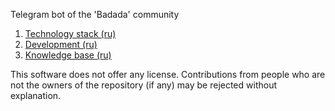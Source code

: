 Telegram bot of the 'Badada' community

1. [Technology stack (ru)](https://github.com/badada-club/badada-bot/blob/master/docs/stack.md)
2. [Development (ru)](https://github.com/badada-club/badada-bot/blob/master/docs/development.md)
3. [Knowledge base (ru)](https://github.com/badada-club/badada-bot/blob/master/docs/kb.md)

This software does not offer any license. Contributions from people who are not the owners of the repository (if any) may be rejected without explanation.